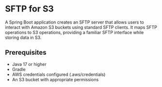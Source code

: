 # SFTP for S3

A Spring Boot  application creates an SFTP server that allows users to interact with Amazon S3 buckets using standard SFTP clients. It maps SFTP operations to S3 operations, providing a familiar SFTP interface while storing data in S3.


## Prerequisites

- Java 17 or higher
- Gradle
- AWS credentials configured (.aws/credentials)
- An S3 bucket with appropriate permissions

